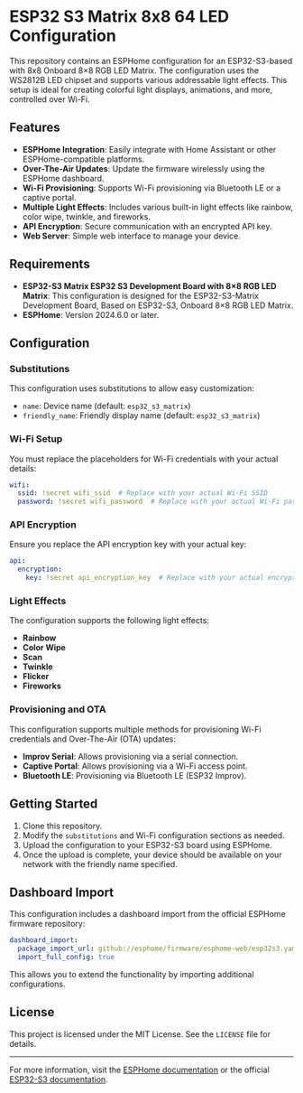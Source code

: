 # ESP32 S3 Matrix 8x8 64 LED Configuration

This repository contains an ESPHome configuration for an ESP32-S3-based with 8x8 Onboard 8×8 RGB LED Matrix. The configuration uses the WS2812B LED chipset and supports various addressable light effects. This setup is ideal for creating colorful light displays, animations, and more, controlled over Wi-Fi. 

## Features

- **ESPHome Integration**: Easily integrate with Home Assistant or other ESPHome-compatible platforms.
- **Over-The-Air Updates**: Update the firmware wirelessly using the ESPHome dashboard.
- **Wi-Fi Provisioning**: Supports Wi-Fi provisioning via Bluetooth LE or a captive portal.
- **Multiple Light Effects**: Includes various built-in light effects like rainbow, color wipe, twinkle, and fireworks.
- **API Encryption**: Secure communication with an encrypted API key.
- **Web Server**: Simple web interface to manage your device.

## Requirements

- **ESP32-S3 Matrix ESP32 S3 Development Board with 8×8 RGB LED Matrix**: This configuration is designed for the ESP32-S3-Matrix Development Board, Based on ESP32-S3, Onboard 8×8 RGB LED Matrix.
- **ESPHome**: Version 2024.6.0 or later.

## Configuration

### Substitutions

This configuration uses substitutions to allow easy customization:

- `name`: Device name (default: `esp32_s3_matrix`)
- `friendly_name`: Friendly display name (default: `esp32_s3_matrix`)

### Wi-Fi Setup

You must replace the placeholders for Wi-Fi credentials with your actual details:

```yaml
wifi:
  ssid: !secret wifi_ssid  # Replace with your actual Wi-Fi SSID
  password: !secret wifi_password  # Replace with your actual Wi-Fi password
```

### API Encryption

Ensure you replace the API encryption key with your actual key:

```yaml
api:
  encryption:
    key: !secret api_encryption_key  # Replace with your actual encryption key
```

### Light Effects

The configuration supports the following light effects:

- **Rainbow**
- **Color Wipe**
- **Scan**
- **Twinkle**
- **Flicker**
- **Fireworks**

### Provisioning and OTA

This configuration supports multiple methods for provisioning Wi-Fi credentials and Over-The-Air (OTA) updates:

- **Improv Serial**: Allows provisioning via a serial connection.
- **Captive Portal**: Allows provisioning via a Wi-Fi access point.
- **Bluetooth LE**: Provisioning via Bluetooth LE (ESP32 Improv).

## Getting Started

1. Clone this repository.
2. Modify the `substitutions` and Wi-Fi configuration sections as needed.
3. Upload the configuration to your ESP32-S3 board using ESPHome.
4. Once the upload is complete, your device should be available on your network with the friendly name specified.

## Dashboard Import

This configuration includes a dashboard import from the official ESPHome firmware repository:

```yaml
dashboard_import:
  package_import_url: github://esphome/firmware/esphome-web/esp32s3.yaml@main
  import_full_config: true
```

This allows you to extend the functionality by importing additional configurations.

## License

This project is licensed under the MIT License. See the `LICENSE` file for details.

---

For more information, visit the [ESPHome documentation](https://esphome.io/) or the official [ESP32-S3 documentation](https://docs.espressif.com/projects/esp-idf/en/latest/esp32s3/index.html).
